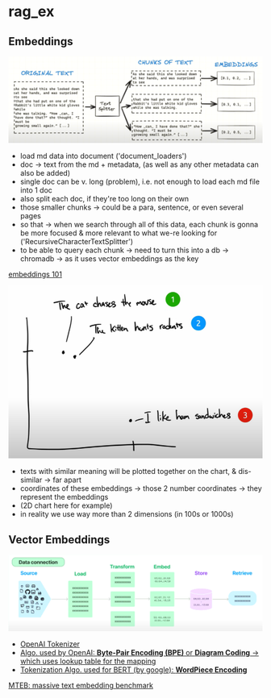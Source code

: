 # rag_ex

## Embeddings
![1747493365110](image/README/1747493365110.png)

* load md data into document ('document_loaders')
* doc → text from the md + metadata, (as well as any other metadata can also be added)
* single doc can be v. long (problem), i.e. not enough to load each md file into 1 doc
* also split each doc, if they're too long on their own
* those smaller chunks → could be a para, sentence, or even several pages
* so that → when we search through all of this data, each chunk is gonna be more focused & more relevant to what we-re looking for ('RecursiveCharacterTextSplitter')
* to be able to query each chunk → need to turn this into a db → chromadb → as it uses vector embeddings as the key

[embeddings 101](https://youtu.be/QdDoFfkVkcw?si=hY-VQVtDCF_1fcg3)

![1747595604028](image/README/1747595604028.png)
* texts with similar meaning will be plotted together on the chart, & dis-similar → far apart
* coordinates of these embeddings → those 2 number coordinates → they represent the embeddings
* (2D chart here for example)
* in reality we use way more than 2 dimensions (in 100s or 1000s)

## Vector Embeddings
![1747517469016](image/README/1747517469016.png)

* [OpenAI Tokenizer](https://platform.openai.com/tokenizer)
* [Algo. used by OpenAI: **Byte-Pair Encoding (BPE)** or **Diagram Coding** → which uses lookup table for the mapping](https://huggingface.co/learn/llm-course/en/chapter6/5)
* [Tokenization Algo. used for BERT (by google): **WordPiece Encoding**](https://huggingface.co/learn/llm-course/en/chapter6/6?fw=pt)

[MTEB: massive text embedding benchmark](https://huggingface.co/papers/2210.07316)
